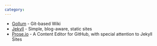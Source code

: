 ```yaml
---
category: 
---
```

* [Gollum](https://github.com/gollum/gollum) - Git-based Wiki
* [Jekyll](https://jekyllrb.com/) - Simple, blog-aware, static sites
* [Prose.io](https://prose.io/) - A Content Editor for GitHub, with special attention to Jekyll Sites